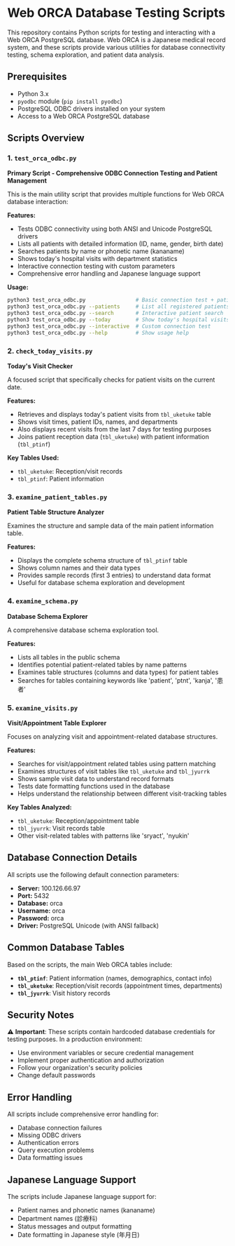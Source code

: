 # Web ORCA Database Testing Scripts

This repository contains Python scripts for testing and interacting with a Web ORCA PostgreSQL database. Web ORCA is a Japanese medical record system, and these scripts provide various utilities for database connectivity testing, schema exploration, and patient data analysis.

## Prerequisites

- Python 3.x
- `pyodbc` module (`pip install pyodbc`)
- PostgreSQL ODBC drivers installed on your system
- Access to a Web ORCA PostgreSQL database

## Scripts Overview

### 1. `test_orca_odbc.py`
**Primary Script - Comprehensive ODBC Connection Testing and Patient Management**

This is the main utility script that provides multiple functions for Web ORCA database interaction:

**Features:**
- Tests ODBC connectivity using both ANSI and Unicode PostgreSQL drivers
- Lists all patients with detailed information (ID, name, gender, birth date)
- Searches patients by name or phonetic name (kananame)
- Shows today's hospital visits with department statistics
- Interactive connection testing with custom parameters
- Comprehensive error handling and Japanese language support

**Usage:**
```bash
python3 test_orca_odbc.py                # Basic connection test + patient summary
python3 test_orca_odbc.py --patients     # List all registered patients
python3 test_orca_odbc.py --search       # Interactive patient search
python3 test_orca_odbc.py --today        # Show today's hospital visits
python3 test_orca_odbc.py --interactive  # Custom connection test
python3 test_orca_odbc.py --help         # Show usage help
```

### 2. `check_today_visits.py`
**Today's Visit Checker**

A focused script that specifically checks for patient visits on the current date.

**Features:**
- Retrieves and displays today's patient visits from `tbl_uketuke` table
- Shows visit times, patient IDs, names, and departments
- Also displays recent visits from the last 7 days for testing purposes
- Joins patient reception data (`tbl_uketuke`) with patient information (`tbl_ptinf`)

**Key Tables Used:**
- `tbl_uketuke`: Reception/visit records
- `tbl_ptinf`: Patient information

### 3. `examine_patient_tables.py`
**Patient Table Structure Analyzer**

Examines the structure and sample data of the main patient information table.

**Features:**
- Displays the complete schema structure of `tbl_ptinf` table
- Shows column names and their data types
- Provides sample records (first 3 entries) to understand data format
- Useful for database schema exploration and development

### 4. `examine_schema.py`
**Database Schema Explorer**

A comprehensive database schema exploration tool.

**Features:**
- Lists all tables in the public schema
- Identifies potential patient-related tables by name patterns
- Examines table structures (columns and data types) for patient tables
- Searches for tables containing keywords like 'patient', 'ptnt', 'kanja', '患者'

### 5. `examine_visits.py`
**Visit/Appointment Table Explorer**

Focuses on analyzing visit and appointment-related database structures.

**Features:**
- Searches for visit/appointment related tables using pattern matching
- Examines structures of visit tables like `tbl_uketuke` and `tbl_jyurrk`
- Shows sample visit data to understand record formats
- Tests date formatting functions used in the database
- Helps understand the relationship between different visit-tracking tables

**Key Tables Analyzed:**
- `tbl_uketuke`: Reception/appointment table
- `tbl_jyurrk`: Visit records table
- Other visit-related tables with patterns like 'sryact', 'nyukin'

## Database Connection Details

All scripts use the following default connection parameters:
- **Server:** 100.126.66.97
- **Port:** 5432
- **Database:** orca
- **Username:** orca
- **Password:** orca
- **Driver:** PostgreSQL Unicode (with ANSI fallback)

## Common Database Tables

Based on the scripts, the main Web ORCA tables include:

- **`tbl_ptinf`**: Patient information (names, demographics, contact info)
- **`tbl_uketuke`**: Reception/visit records (appointment times, departments)
- **`tbl_jyurrk`**: Visit history records

## Security Notes

⚠️ **Important**: These scripts contain hardcoded database credentials for testing purposes. In a production environment:
- Use environment variables or secure credential management
- Implement proper authentication and authorization
- Follow your organization's security policies
- Change default passwords

## Error Handling

All scripts include comprehensive error handling for:
- Database connection failures
- Missing ODBC drivers
- Authentication errors
- Query execution problems
- Data formatting issues

## Japanese Language Support

The scripts include Japanese language support for:
- Patient names and phonetic names (kananame)
- Department names (診療科)
- Status messages and output formatting
- Date formatting in Japanese style (年月日)